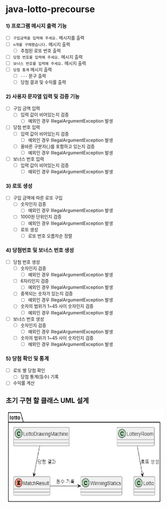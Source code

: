 # java-lotto-precourse

### 1) 프로그램 메시지 출력 기능

- [ ] `구입금액을 입력해 주세요.` 메시지를 출력
- [ ] `n개를 구매했습니다.` 메시지 출력
  - [ ] 추첨된 로또 번호 출력
- [ ] `당첨 번호를 입력해 주세요.` 메시지 출력
- [ ] `보너스 번호를 입력해 주세요.` 메시지 출력
- [ ] `당첨 통계` 메시지 출력
  - [ ] `---` 문구 출력
  - [ ] 당첨 결과 및 수익률 출력

### 2) 사용자 문자열 입력 및 검증 기능

- [ ] 구임 금액 입력
    - [ ] 입력 값이 비어있는지 검증
      - [ ] 예외인 경우 IllegalArgumentException 발생
- [ ] 당첨 번호 입력
    - [ ] 입력 값이 비어있는지 검증
        - [ ] 예외인 경우 IllegalArgumentException 발생
    - [ ] 올바른 구분자(,)를 포함하고 있는지 검증
      - [ ] 예외인 경우 IllegalArgumentException 발생
- [ ] 보너스 번호 입력
    - [ ] 입력 값이 비어있는지 검증
      - [ ] 예외인 경우 IllegalArgumentException 발생

### 3) 로또 생성

- [ ] 구입 금액에 따른 로또 구입
    - [ ] 숫자인지 검증
        - [ ] 예외인 경우 IllegalArgumentException 발생
    - [ ] 1000원 단위인지 검증
        - [ ] 예외인 경우 IllegalArgumentException 발생
    - [ ] 로또 생성
      - [ ] 로또 번호 오름차순 정렬

### 4) 당첨번호 및 보너스 번호 생성

- [ ] 당첨 번호 생성
    - [ ] 숫자인지 검증
        - [ ] 예외인 경우 IllegalArgumentException 발생
    - [ ] 6자리인지 검증
        - [ ] 예외인 경우 IllegalArgumentException 발생
    - [ ] 중복되는 숫자가 있는지 검증
        - [ ] 예외인 경우 IllegalArgumentException 발생
    - [ ] 숫자의 범위가 1~45 사이 숫자인지 검증
        - [ ] 예외인 경우 IllegalArgumentException 발생
- [ ] 보너스 번호 생성
    - [ ] 숫자인지 검증
        - [ ] 예외인 경우 IllegalArgumentException 발생
    - [ ] 숫자의 범위가 1~45 사이 숫자인지 검증
        - [ ] 예외인 경우 IllegalArgumentException 발생

### 5) 당첨 확인 및 통계

- [ ] 로또 별 당첨 확인
    - [ ] 당첨 통계(등수) 기록
- [ ] 수익률 계산

## 초기 구현 할 클래스 UML 설계

<p align="center">
  <img src="Initial Design UML.png" alt="Initial Design UML" width="500" height="300">
</p>
